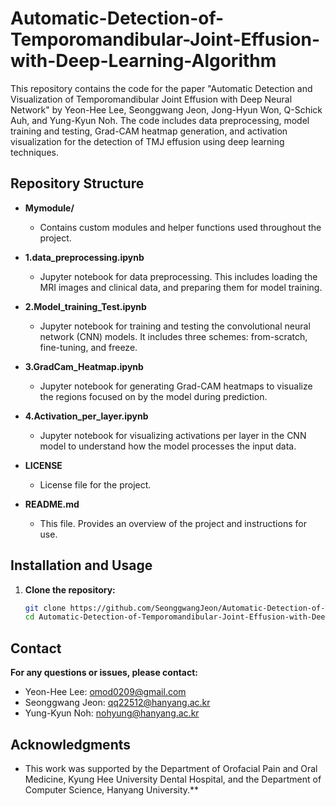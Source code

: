 # Automatic-Detection-of-Temporomandibular-Joint-Effusion-with-Deep-Learning-Algorithm

This repository contains the code for the paper "Automatic Detection and Visualization of Temporomandibular Joint Effusion with Deep Neural Network" by Yeon-Hee Lee, Seonggwang Jeon, Jong-Hyun Won, Q-Schick Auh, and Yung-Kyun Noh. The code includes data preprocessing, model training and testing, Grad-CAM heatmap generation, and activation visualization for the detection of TMJ effusion using deep learning techniques.

## Repository Structure
  
- **Mymodule/**
  - Contains custom modules and helper functions used throughout the project.

- **1.data_preprocessing.ipynb**
  - Jupyter notebook for data preprocessing. This includes loading the MRI images and clinical data, and preparing them for model training.

- **2.Model_training_Test.ipynb**
  - Jupyter notebook for training and testing the convolutional neural network (CNN) models. It includes three schemes: from-scratch, fine-tuning, and freeze.

- **3.GradCam_Heatmap.ipynb**
  - Jupyter notebook for generating Grad-CAM heatmaps to visualize the regions focused on by the model during prediction.

- **4.Activation_per_layer.ipynb**
  - Jupyter notebook for visualizing activations per layer in the CNN model to understand how the model processes the input data.

- **LICENSE**
  - License file for the project.

- **README.md**
  - This file. Provides an overview of the project and instructions for use.

## Installation and Usage

1. **Clone the repository:**
   ```bash
   git clone https://github.com/SeonggwangJeon/Automatic-Detection-of-Temporomandibular-Joint-Effusion-with-Deep-Learning-Algorithm.git
   cd Automatic-Detection-of-Temporomandibular-Joint-Effusion-with-Deep-Learning-Algorithm

## Contact
 **For any questions or issues, please contact:**
  - Yeon-Hee Lee: omod0209@gmail.com
  - Seonggwang Jeon: qq22512@hanyang.ac.kr
  - Yung-Kyun Noh: nohyung@hanyang.ac.kr
  
## Acknowledgments
  - This work was supported by the Department of Orofacial Pain and Oral Medicine, Kyung Hee University Dental Hospital, and the Department of Computer Science, Hanyang University.**
